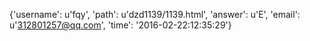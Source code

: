 {'username': u'fqy', 'path': u'dzd1139/1139.html', 'answer': u'E', 'email': u'312801257@qq.com', 'time': '2016-02-22:12:35:29'}